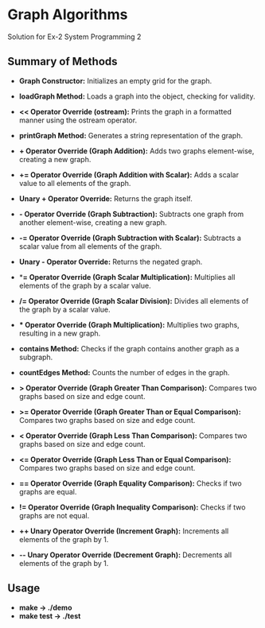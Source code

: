 # Graph Algorithms

Solution for Ex-2 System Programming 2

## Summary of Methods

- **Graph Constructor:** Initializes an empty grid for the graph.
  
- **loadGraph Method:** Loads a graph into the object, checking for validity.
  
- **<< Operator Override (ostream):** Prints the graph in a formatted manner using the ostream operator.
  
- **printGraph Method:** Generates a string representation of the graph.
  
- **+ Operator Override (Graph Addition):** Adds two graphs element-wise, creating a new graph.
  
- **+= Operator Override (Graph Addition with Scalar):** Adds a scalar value to all elements of the graph.
  
- **Unary + Operator Override:** Returns the graph itself.
  
- **- Operator Override (Graph Subtraction):** Subtracts one graph from another element-wise, creating a new graph.
  
- **-= Operator Override (Graph Subtraction with Scalar):** Subtracts a scalar value from all elements of the graph.
  
- **Unary - Operator Override:** Returns the negated graph.
  
- ***= Operator Override (Graph Scalar Multiplication):** Multiplies all elements of the graph by a scalar value.
  
- **/= Operator Override (Graph Scalar Division):** Divides all elements of the graph by a scalar value.
  
- **\* Operator Override (Graph Multiplication):** Multiplies two graphs, resulting in a new graph.
  
- **contains Method:** Checks if the graph contains another graph as a subgraph.
  
- **countEdges Method:** Counts the number of edges in the graph.
  
- **> Operator Override (Graph Greater Than Comparison):** Compares two graphs based on size and edge count.
  
- **>= Operator Override (Graph Greater Than or Equal Comparison):** Compares two graphs based on size and edge count.
  
- **< Operator Override (Graph Less Than Comparison):** Compares two graphs based on size and edge count.
  
- **<= Operator Override (Graph Less Than or Equal Comparison):** Compares two graphs based on size and edge count.
  
- **== Operator Override (Graph Equality Comparison):** Checks if two graphs are equal.
  
- **!= Operator Override (Graph Inequality Comparison):** Checks if two graphs are not equal.
  
- **++ Unary Operator Override (Increment Graph):** Increments all elements of the graph by 1.
  
- **-- Unary Operator Override (Decrement Graph):** Decrements all elements of the graph by 1.

## Usage

- **make  ->  ./demo**
- **make test  ->  ./test**

